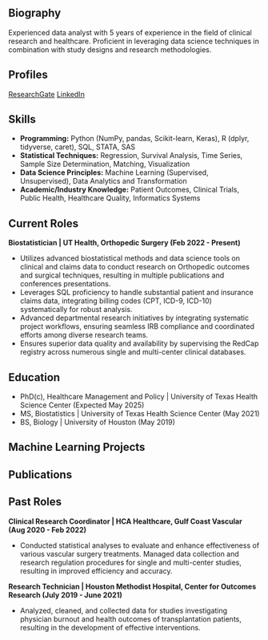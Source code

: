 ## Biography
Experienced data analyst with 5 years of experience in the field of clinical research and healthcare. Proficient in leveraging data science techniques in combination with study designs and research methodologies. 

## Profiles
[ResearchGate](researchgate.net/profile/Jacob-Siahaan)
[LinkedIn](linkedin.com/in/jsiahaan)

## Skills
- **Programming:** Python (NumPy, pandas, Scikit-learn, Keras), R (dplyr, tidyverse, caret), SQL, STATA, SAS
- **Statistical Techniques:** Regression, Survival Analysis, Time Series, Sample Size Determination, Matching, Visualization
- **Data Science Principles:** Machine Learning (Supervised, Unsupervised), Data Analytics and Transformation
- **Academic/Industry Knowledge:** Patient Outcomes, Clinical Trials, Public Health, Healthcare Quality, Informatics Systems

## Current Roles
**Biostatistician | UT Health, Orthopedic Surgery (Feb 2022 - Present)**
- Utilizes advanced biostatistical methods and data science tools on clinical and claims data to conduct research on Orthopedic outcomes and surgical techniques, resulting in multiple publications and conferences presentations.
- Leverages SQL proficiency to handle substantial patient and insurance claims data, integrating billing codes (CPT, ICD-9, ICD-10) systematically for robust analysis.
- Advanced departmental research initiatives by integrating systematic project workflows, ensuring seamless IRB compliance and coordinated efforts among diverse research teams.  
- Ensures superior data quality and availability by supervising the RedCap registry across numerous single and multi-center clinical databases.

## Education
- PhD(c), Healthcare Management and Policy | University of Texas Health Science Center (Expected May 2025)
- MS, Biostatistics	| University of Texas Health Science Center (May 2021)	 			        		
- BS, Biology | University of Houston (May 2019)

## Machine Learning Projects

## Publications

## Past Roles
**Clinical Research Coordinator | HCA Healthcare, Gulf Coast Vascular (Aug 2020 - Feb 2022)**
- Conducted statistical analyses to evaluate and enhance effectiveness of various vascular surgery treatments. Managed data collection and research regulation procedures for single and multi-center studies, resulting in improved efficiency and accuracy.

**Research Technician | Houston Methodist Hospital, Center for Outcomes Research (July 2019 - June 2021)**
- Analyzed, cleaned, and collected data for studies investigating physician burnout and health outcomes of transplantation patients, resulting in the development of effective interventions.
